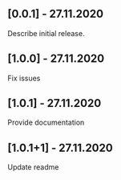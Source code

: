 ## [0.0.1] - 27.11.2020

 Describe initial release.


## [1.0.0] - 27.11.2020

 Fix issues

## [1.0.1] - 27.11.2020

 Provide documentation
 
## [1.0.1+1] - 27.11.2020
 Update readme


